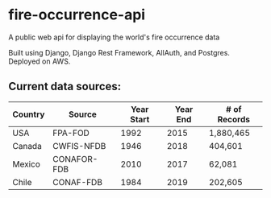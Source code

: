 # fire-occurrence-api
A public web api for displaying the world's fire occurrence data

Built using Django, Django Rest Framework, AllAuth, and Postgres. Deployed on AWS. 

## Current data sources:

| Country 	| Source  	    | Year Start 	| Year End 	| # of Records 	      |
|---------	|---------      |------------	|----------	|-------------------- |
| USA     	| FPA-FOD 	    | 1992       	| 2015     	| 1,880,465           |
| Canada  	| CWFIS-NFDB    | 1946        | 2018      | 404,601             |
| Mexico    | CONAFOR-FDB   | 2010       	| 2017      | 62,081         	    |
| Chile     | CONAF-FDB     | 1984        | 2019      | 202,605             |
